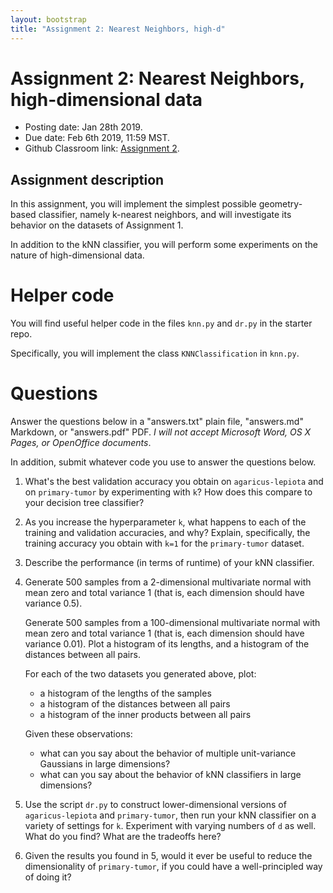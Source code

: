 ```yaml
---
layout: bootstrap
title: "Assignment 2: Nearest Neighbors, high-d"
---
```


# Assignment 2: Nearest Neighbors, high-dimensional data

- Posting date: Jan 28th 2019.
- Due date: Feb 6th 2019, 11:59 MST.
- Github Classroom link: [Assignment 2](https://classroom.github.com/a/pAL9qthn).

## Assignment description

In this assignment, you will implement the simplest possible
geometry-based classifier, namely k-nearest neighbors, and will
investigate its behavior on the datasets of Assignment 1.

In addition to the kNN classifier, you will perform some experiments
on the nature of high-dimensional data.

# Helper code

You will find useful helper code in the files `knn.py` and `dr.py` in
the starter repo.

Specifically, you will implement the class `KNNClassification` in `knn.py`.

# Questions

Answer the questions below in a "answers.txt" plain file, "answers.md"
Markdown, or "answers.pdf" PDF. _I will not accept Microsoft
Word, OS X Pages, or OpenOffice documents_.

In addition, submit whatever code you use to answer the questions below.

1. What's the best validation accuracy you obtain on
   `agaricus-lepiota` and on `primary-tumor` by experimenting with `k`? How
   does this compare to your decision tree classifier?
   
2. As you increase the hyperparameter `k`, what happens to each of the
   training and validation accuracies, and why? Explain, specifically, the
   training accuracy you obtain with `k=1` for the `primary-tumor` dataset.
   
3. Describe the performance (in terms of runtime) of your kNN classifier.

4. Generate 500 samples from a 2-dimensional multivariate normal with
   mean zero and total variance 1 (that is, each dimension should have
   variance 0.5). 
   
   Generate 500 samples from a 100-dimensional multivariate normal with
   mean zero and total variance 1 (that is, each dimension should have
   variance 0.01). Plot a histogram of its lengths, and a histogram of
   the distances between all pairs.
   
   For each of the two datasets you generated above, plot:
   
   - a histogram of the lengths of the samples
   - a histogram of the distances between all pairs
   - a histogram of the inner products between all pairs
   
   Given these observations:
   
   * what can you say about the behavior of multiple unit-variance
     Gaussians in large dimensions?
   * what can you say about the behavior of kNN classifiers in large
     dimensions?
	 
5. Use the script `dr.py` to construct lower-dimensional versions of
   `agaricus-lepiota` and `primary-tumor`, then run your kNN
   classifier on a variety of settings for `k`. Experiment with
   varying numbers of `d` as well. What do you find? What are the
   tradeoffs here? 
   
6. Given the results you found in 5, would it ever be useful to reduce
   the dimensionality of `primary-tumor`, if you could have a
   well-principled way of doing it?
